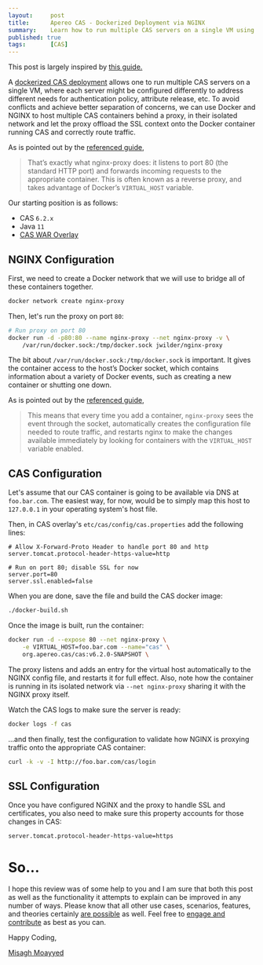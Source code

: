 ```yaml
---
layout:     post
title:      Apereo CAS - Dockerized Deployment via NGINX
summary:    Learn how to run multiple CAS servers on a single VM using Docker, all behind an NGINX proxy.
published: true
tags:       [CAS]
---
```


<div class="alert alert-success"><i class="far fa-lightbulb"></i> This post is largely inspired by <a href="https://blog.ssdnodes.com/blog/host-multiple-websites-docker-nginx/">this guide.</a>
</div>

A [dockerized CAS deployment](/2020/01/31/cas6-docker-deployment/) allows one to run multiple CAS servers on a single VM, where each server might be configured differently to address different needs for authentication policy, attribute release, etc. To avoid conflicts and achieve better separation of concerns, we can use Docker and NGINX to host multiple CAS containers behind a proxy, in their isolated network and let the proxy offload the SSL context onto the Docker container running CAS and correctly route traffic. 

<script async src="https://pagead2.googlesyndication.com/pagead/js/adsbygoogle.js"></script>
<ins class="adsbygoogle"
     style="display:block; text-align:center;"
     data-ad-layout="in-article"
     data-ad-format="fluid"
     data-ad-client="ca-pub-8081398210264173"
     data-ad-slot="3789603713"></ins>
<script>
     (adsbygoogle = window.adsbygoogle || []).push({});
</script>

As is pointed out by the [referenced guide](https://blog.ssdnodes.com/blog/host-multiple-websites-docker-nginx/),

> That’s exactly what nginx-proxy does: it listens to port 80 (the standard HTTP port) and forwards incoming requests to the appropriate container. This is often known as a reverse proxy, and takes advantage of Docker’s `VIRTUAL_HOST` variable.

Our starting position is as follows:

- CAS `6.2.x`
- Java `11`
- [CAS WAR Overlay](https://github.com/apereo/cas-overlay-template)

## NGINX Configuration

First, we need to create a Docker network that we will use to bridge all of these containers together.

```bash
docker network create nginx-proxy
```

Then, let's run the proxy on port `80`:

```bash
# Run proxy on port 80
docker run -d -p80:80 --name nginx-proxy --net nginx-proxy -v \
    /var/run/docker.sock:/tmp/docker.sock jwilder/nginx-proxy
```

The bit about `/var/run/docker.sock:/tmp/docker.sock` is important. It gives the container access to the host’s Docker socket, which contains information about a variety of Docker events, such as creating a new container or shutting one down.

<script async src="https://pagead2.googlesyndication.com/pagead/js/adsbygoogle.js"></script>
<ins class="adsbygoogle"
     style="display:block; text-align:center;"
     data-ad-layout="in-article"
     data-ad-format="fluid"
     data-ad-client="ca-pub-8081398210264173"
     data-ad-slot="3789603713"></ins>
<script>
     (adsbygoogle = window.adsbygoogle || []).push({});
</script>

As is pointed out by the [referenced guide](https://blog.ssdnodes.com/blog/host-multiple-websites-docker-nginx/),

> This means that every time you add a container, `nginx-proxy` sees the event through the socket, automatically creates the configuration file needed to route traffic, and restarts nginx to make the changes available immediately by looking for containers with the `VIRTUAL_HOST` variable enabled.

## CAS Configuration

Let's assume that our CAS container is going to be available via DNS at `foo.bar.com`. The easiest way, for now, would be to simply map this host  to `127.0.0.1` in your operating system's host file.

Then, in CAS overlay's `etc/cas/config/cas.properties` add the following lines:

```properties
# Allow X-Forward-Proto Header to handle port 80 and http
server.tomcat.protocol-header-https-value=http

# Run on port 80; disable SSL for now
server.port=80
server.ssl.enabled=false
```

When you are done, save the file and build the CAS docker image:

```bash
./docker-build.sh
```

<script async src="https://pagead2.googlesyndication.com/pagead/js/adsbygoogle.js"></script>
<ins class="adsbygoogle"
     style="display:block; text-align:center;"
     data-ad-layout="in-article"
     data-ad-format="fluid"
     data-ad-client="ca-pub-8081398210264173"
     data-ad-slot="3789603713"></ins>
<script>
     (adsbygoogle = window.adsbygoogle || []).push({});
</script>

Once the image is built, run the container:

```bash
docker run -d --expose 80 --net nginx-proxy \
    -e VIRTUAL_HOST=foo.bar.com --name="cas" \
    org.apereo.cas/cas:v6.2.0-SNAPSHOT \
```

The proxy listens and adds an entry for the virtual host automatically to the NGINX config file, and restarts it for full effect. Also, note how the container is running in its isolated network via `--net nginx-proxy` sharing it with the NGINX proxy itself.

Watch the CAS logs to make sure the server is ready:

```bash
docker logs -f cas
```

<script async src="https://pagead2.googlesyndication.com/pagead/js/adsbygoogle.js"></script>
<ins class="adsbygoogle"
     style="display:block; text-align:center;"
     data-ad-layout="in-article"
     data-ad-format="fluid"
     data-ad-client="ca-pub-8081398210264173"
     data-ad-slot="3789603713"></ins>
<script>
     (adsbygoogle = window.adsbygoogle || []).push({});
</script>

...and then finally, test the configuration to validate how NGINX is proxying traffic onto the appropriate CAS container:

```bash
curl -k -v -I http://foo.bar.com/cas/login
```

## SSL Configuration

Once you have configured NGINX and the proxy to handle SSL and certificates, you also need to make sure this property accounts for those changes in CAS:

```properties
server.tomcat.protocol-header-https-value=https
```

# So...

I hope this review was of some help to you and I am sure that both this post as well as the functionality it attempts to explain can be improved in any number of ways. Please know that all other use cases, scenarios, features, and theories certainly [are possible](https://apereo.github.io/2017/02/18/onthe-theoryof-possibility/) as well. Feel free to [engage and contribute](https://apereo.github.io/cas/developer/Contributor-Guidelines.html) as best as you can.

Happy Coding,

[Misagh Moayyed](https://fawnoos.com)